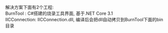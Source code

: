 解决方案下面有2个工程:  
BurnTool : C#搭建的烧录工具界面, 基于.NET Core 3.1  
IICConnection:  IICConnection.dll, 编译后会把dll自动拷贝到BurnTool下面的bin目录